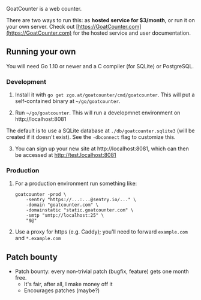 GoatCounter is a web counter.

There are two ways to run this: as **hosted service for $3/month**, or run it
on your own server. Check out [https://GoatCounter.com](https://GoatCounter.com)
for the hosted service and user documentation.


Running your own
----------------

You will need Go 1.10 or newer and a C compiler (for SQLite) or PostgreSQL.

### Development

1. Install it with `go get zgo.at/goatcounter/cmd/goatcounter`. This will put a
   self-contained binary at `~/go/goatcounter`.

2. Run `~/go/goatcounter`. This will run a developmnet environment on
   http://localhost:8081

  The default is to use a SQLite database at `./db/goatcounter.sqlite3` (will be
  created if it doesn't exist). See the `-dbconnect` flag to customize this.

3. You can sign up your new site at http://localhost:8081, which can then be
   accessed at http://test.localhost:8081

### Production

1. For a production environment run something like:

       goatcounter -prod \
           -sentry "https://...:...@sentry.io/..." \
           -domain "goatcounter.com" \
           -domainstatic "static.goatcounter.com" \
           -smtp "smtp://localhost:25" \
           "$@"

2. Use a proxy for https (e.g. Caddy); you'll need to forward `example.com` and
   `*.example.com`

Patch bounty
------------

- Patch bounty: every non-trivial patch (bugfix, feature) gets one month free.
  - It's fair, after all, I make money off it
  - Encourages patches (maybe?)
